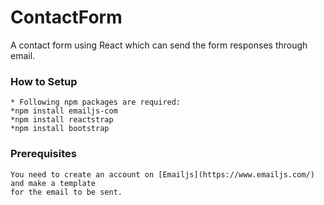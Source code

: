 # ContactForm
A contact form using React which can send the form responses through email.
### How to Setup
```
* Following npm packages are required:
*npm install emailjs-com
*npm install reactstrap
*npm install bootstrap

```
### Prerequisites
```
You need to create an account on [Emailjs](https://www.emailjs.com/) and make a template
for the email to be sent.
```
